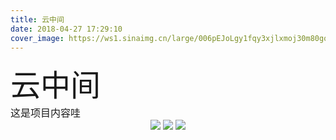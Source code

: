 ```yaml
---
title: 云中间
date: 2018-04-27 17:29:10
cover_image: https://ws1.sinaimg.cn/large/006pEJoLgy1fqy3xjlxmoj30m80goah6.jpg
---
```


<div align="center">
    <div align="left" style="width:1200px;">
    <div ><font size="8">云中间</font></div>
    <font size="3">这是项目内容哇</font>
    </div>
    <img class="img-fluid project-img" src="https://ws1.sinaimg.cn/large/006pEJoLgy1fqy3xkw7muj30wi2nogui.jpg" />
    <img class="img-fluid project-img" src="https://ws1.sinaimg.cn/large/006pEJoLgy1fqy3xk6c78j30wi2pzk0p.jpg" />
    <img class="img-fluid project-img" src="https://ws1.sinaimg.cn/large/006pEJoLgy1fqy3xjslakj30wi1u0gpv.jpg" />
</div>